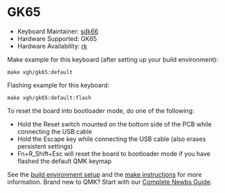 # GK65

* Keyboard Maintainer: [sdk66](https://github.com/sdk66)
* Hardware Supported: GK65
* Hardware Availability: [rk](http://www.rkgaming.com)

Make example for this keyboard (after setting up your build environment):

    make xgh/gk65:default
        
Flashing example for this keyboard:

    make xgh/gk65:default:flash

To reset the board into bootloader mode, do one of the following:

* Hold the Reset switch mounted on the bottom side of the PCB while connecting the USB cable
* Hold the Escape key while connecting the USB cable (also erases persistent settings)
* Fn+R_Shift+Esc will reset the board to bootloader mode if you have flashed the default QMK keymap

See the [build environment setup](https://docs.qmk.fm/#/getting_started_build_tools) and the [make instructions](https://docs.qmk.fm/#/getting_started_make_guide) for more information. Brand new to QMK? Start with our [Complete Newbs Guide](https://docs.qmk.fm/#/newbs).

